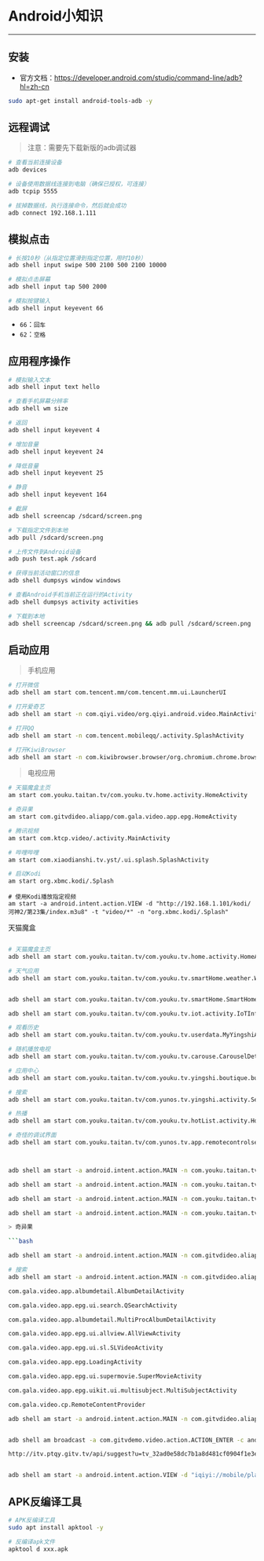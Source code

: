 # Android小知识

---

## 安装

- 官方文档：https://developer.android.com/studio/command-line/adb?hl=zh-cn

```bash
sudo apt-get install android-tools-adb -y
```


## 远程调试

> 注意：需要先下载新版的adb调试器

```bash
# 查看当前连接设备
adb devices

# 设备使用数据线连接到电脑（确保已授权，可连接）
adb tcpip 5555

# 拔掉数据线，执行连接命令，然后就会成功
adb connect 192.168.1.111
```

## 模拟点击
```bash
# 长按10秒（从指定位置滑到指定位置，用时10秒）
adb shell input swipe 500 2100 500 2100 10000 

# 模拟点击屏幕
adb shell input tap 500 2000

# 模拟按键输入
adb shell input keyevent 66
```
- `66`：`回车`
- `62`：`空格`

## 应用程序操作
```bash
# 模拟输入文本
adb shell input text hello

# 查看手机屏幕分辨率
adb shell wm size

# 返回
adb shell input keyevent 4

# 增加音量
adb shell input keyevent 24

# 降低音量
adb shell input keyevent 25

# 静音
adb shell input keyevent 164

# 截屏
adb shell screencap /sdcard/screen.png

# 下载指定文件到本地
adb pull /sdcard/screen.png

# 上传文件到Android设备
adb push test.apk /sdcard

# 获得当前活动窗口的信息
adb shell dumpsys window windows

# 查看Android手机当前正在运行的Activity
adb shell dumpsys activity activities
```

```bash
# 下载到本地
adb shell screencap /sdcard/screen.png && adb pull /sdcard/screen.png
```

## 启动应用

> 手机应用
```bash
# 打开微信
adb shell am start com.tencent.mm/com.tencent.mm.ui.LauncherUI

# 打开爱奇艺
adb shell am start -n com.qiyi.video/org.qiyi.android.video.MainActivity

# 打开QQ
adb shell am start -n com.tencent.mobileqq/.activity.SplashActivity

# 打开KiwiBrowser
adb shell am start -n com.kiwibrowser.browser/org.chromium.chrome.browser.ChromeTabbedActivity
```
> 电视应用
```bash
# 天猫魔盒主页
am start com.youku.taitan.tv/com.youku.tv.home.activity.HomeActivity

# 奇异果
am start com.gitvdideo.aliapp/com.gala.video.app.epg.HomeActivity

# 腾讯视频
am start com.ktcp.video/.activity.MainActivity

# 哔哩哔哩
am start com.xiaodianshi.tv.yst/.ui.splash.SplashActivity

# 启动Kodi
am start org.xbmc.kodi/.Splash

```
```
# 使用Kodi播放指定视频
am start -a android.intent.action.VIEW -d "http://192.168.1.101/kodi/河神2/第23集/index.m3u8" -t "video/*" -n "org.xbmc.kodi/.Splash"
```

天猫魔盒
```bash

# 天猫魔盒主页
adb shell am start com.youku.taitan.tv/com.youku.tv.home.activity.HomeActivity

# 天气应用
adb shell am start com.youku.taitan.tv/com.youku.tv.smartHome.weather.WeatherActivity


adb shell am start com.youku.taitan.tv/com.youku.tv.smartHome.SmartHomeActivity

adb shell am start com.youku.taitan.tv/com.youku.tv.iot.activity.IoTInfoActivity

# 观看历史
adb shell am start com.youku.taitan.tv/com.youku.tv.userdata.MyYingshiActivity

# 随机播放电视
adb shell am start com.youku.taitan.tv/com.youku.tv.carouse.CarouselDetailActivity

# 应用中心
adb shell am start com.youku.taitan.tv/com.youku.tv.yingshi.boutique.bundle.appstore.activity.AppHomeActivity

# 搜索
adb shell am start com.youku.taitan.tv/com.yunos.tv.yingshi.activity.SearchActivity

# 热播
adb shell am start com.youku.taitan.tv/com.youku.tv.hotList.activity.HotListActivity

# 奇怪的调试界面
adb shell am start com.youku.taitan.tv/com.yunos.tv.app.remotecontrolserver.diagnostic.ui.DiagActivity



adb shell am start -a android.intent.action.MAIN -n com.youku.taitan.tv/com.youku.tv.detail.activity.DetailActivity -d yunostv_yingshi://yingshi_detail/?id=233508&showType=4&showStrId=cbcb9fd84b0e4cdebf60&isfull=false&title=我是女演员&from=9&subItem=20210417&isBackYingHome=false&isBackLastActivity=false&fromApp=com.youku.taitan.tv

adb shell am start -a android.intent.action.MAIN -n com.youku.taitan.tv/com.youku.tv.home.activity.HomeActivity -d yunostv_yingshi://yingshi_home -f 0x10000000

adb shell am start -a android.intent.action.MAIN -n com.youku.taitan.tv/com.youku.tv.detail.activity.DetailActivity -d yunostv_yingshi://yingshi_detail/?id=226555&showType=3&from=tvsearch&sourceFrom=9&from_self=com.yunos.tv.universalsearch

adb shell am start -a android.intent.action.MAIN -n com.youku.taitan.tv/com.youku.tv.detail.activity.DetailActivity -d yunostv_yingshi://yingshi_detail/?id=1284299142

> 奇异果

```bash

adb shell am start -a android.intent.action.MAIN -n com.gitvdideo.aliapp/com.gala.video.app.epg.HomeActivity

# 搜索
adb shell am start -a android.intent.action.MAIN -n com.gitvdideo.aliapp/com.gala.video.app.epg.ui.search.QSearchActivity

com.gala.video.app.albumdetail.AlbumDetailActivity

com.gala.video.app.epg.ui.search.QSearchActivity

com.gala.video.app.albumdetail.MultiProcAlbumDetailActivity

com.gala.video.app.epg.ui.allview.AllViewActivity

com.gala.video.app.epg.ui.sl.SLVideoActivity

com.gala.video.app.epg.LoadingActivity

com.gala.video.app.epg.ui.supermovie.SuperMovieActivity

com.gala.video.app.epg.uikit.ui.multisubject.MultiSubjectActivity

com.gala.video.cp.RemoteContentProvider

adb shell am start -a android.intent.action.MAIN -n com.gitvdideo.aliapp/com.gala.video.app.epg.HomeActivity -d igala://com.gala.video/detail?id=2258


adb shell am broadcast -a com.gitvdemo.video.action.ACTION_ENTER -c android.intent.category.DEFAULT -d igala://com.gala.video/detail?id=3517998595930601

http://itv.ptqy.gitv.tv/api/suggest?u=tv_32ad0e58dc7b1a8d481cf0904f1e3ef9&pu=&key=ST


adb shell am start -a android.intent.action.VIEW -d "iqiyi://mobile/player?tvid=8891707610250800"
```

##  APK反编译工具
```bash
# APK反编译工具
sudo apt install apktool -y

# 反编译apk文件
apktool d xxx.apk
```